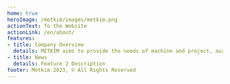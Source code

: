 ```yaml
---
home: true
heroImage: /metkim/images/metkim.png
actionText: To the Website
actionLink: /en/about/
features:
- title: Company Overview
  details: METKİM aims to provide the needs of machine and project, auxiliary materials, raw materials for manufacturers in the metallurgical sector with its resources and knowledge over than 25 years. METKİM has begun to operate in the fields of  iron and steel, non-ferrous, machinery and equipment not only the supply of iron steel scrap with its initiatives and new solution partner- ships in recent years.
- title: News
  details: Feature 2 Description
footer: Metkim 2023, © All Rights Reserved
---
```

